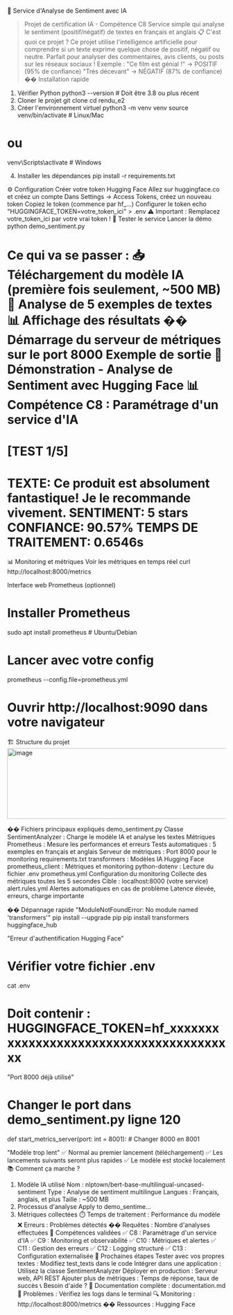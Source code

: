 🚀 Service d'Analyse de Sentiment avec IA
> Projet de certification IA - Compétence C8
> Service simple qui analyse le sentiment (positif/négatif) de textes en français et anglais
📋 C'est quoi ce projet ?
Ce projet utilise l'intelligence artificielle pour comprendre si un texte exprime quelque chose de positif, négatif ou neutre. Parfait pour analyser des commentaires, avis clients, ou posts sur les réseaux sociaux !
Exemple :
"Ce film est génial !" → POSITIF (95% de confiance)
"Très décevant" → NÉGATIF (87% de confiance)
�� Installation rapide
1. Vérifier Python
python3 --version  # Doit être 3.8 ou plus récent
2. Cloner le projet
git clone <votre-repo>
cd rendu_e2
3. Créer l'environnement virtuel
python3 -m venv venv
source venv/bin/activate  # Linux/Mac
# ou
venv\Scripts\activate     # Windows


4. Installer les dépendances
pip install -r requirements.txt

⚙️ Configuration
Créer votre token Hugging Face
Allez sur huggingface.co et créez un compte
Dans Settings → Access Tokens, créez un nouveau token
Copiez le token (commence par hf_...)
Configurer le token
echo "HUGGINGFACE_TOKEN=votre_token_ici" > .env
⚠️ Important : Remplacez votre_token_ici par votre vrai token !
🧪 Tester le service
Lancer la démo
python demo_sentiment.py

Ce qui va se passer :
📥 Téléchargement du modèle IA (première fois seulement, ~500 MB)
🤖 Analyse de 5 exemples de textes
📊 Affichage des résultats
�� Démarrage du serveur de métriques sur le port 8000
Exemple de sortie
🤖 Démonstration - Analyse de Sentiment avec Hugging Face
📊 Compétence C8 : Paramétrage d'un service d'IA
============================================================

[TEST 1/5]
============================================================
TEXTE: Ce produit est absolument fantastique! Je le recommande vivement.
SENTIMENT: 5 stars
CONFIANCE: 90.57%
TEMPS DE TRAITEMENT: 0.6546s
============================================================

📊 Monitoring et métriques
Voir les métriques en temps réel
curl http://localhost:8000/metrics

Interface web Prometheus (optionnel)
# Installer Prometheus
sudo apt install prometheus  # Ubuntu/Debian

# Lancer avec votre config
prometheus --config.file=prometheus.yml

# Ouvrir http://localhost:9090 dans votre navigateur

🏗️ Structure du projet
<img width="577" height="163" alt="image" src="https://github.com/user-attachments/assets/8288abba-3e40-4ddd-88f0-bb049fe48385" />

�� Fichiers principaux expliqués
demo_sentiment.py
Classe SentimentAnalyzer : Charge le modèle IA et analyse les textes
Métriques Prometheus : Mesure les performances et erreurs
Tests automatiques : 5 exemples en français et anglais
Serveur de métriques : Port 8000 pour le monitoring
requirements.txt
transformers : Modèles IA Hugging Face
prometheus_client : Métriques et monitoring
python-dotenv : Lecture du fichier .env
prometheus.yml
Configuration du monitoring
Collecte des métriques toutes les 5 secondes
Cible : localhost:8000 (votre service)
alert.rules.yml
Alertes automatiques en cas de problème
Latence élevée, erreurs, charge importante

�� Dépannage rapide
"ModuleNotFoundError: No module named 'transformers'"
pip install --upgrade pip
pip install transformers huggingface_hub

"Erreur d'authentification Hugging Face"
# Vérifier votre fichier .env
cat .env
# Doit contenir : HUGGINGFACE_TOKEN=hf_xxxxxxxxxxxxxxxxxxxxxxxxxxxxxxxxxxxxxxxx

"Port 8000 déjà utilisé"
# Changer le port dans demo_sentiment.py ligne 120
def start_metrics_server(port: int = 8001):  # Changer 8000 en 8001

"Modèle trop lent"
✅ Normal au premier lancement (téléchargement)
✅ Les lancements suivants seront plus rapides
✅ Le modèle est stocké localement
📚 Comment ça marche ?
1. Modèle IA utilisé
Nom : nlptown/bert-base-multilingual-uncased-sentiment
Type : Analyse de sentiment multilingue
Langues : Français, anglais, et plus
Taille : ~500 MB
2. Processus d'analyse
Apply to demo_sentime...
3. Métriques collectées
⏱️ Temps de traitement : Performance du modèle
❌ Erreurs : Problèmes détectés
�� Requêtes : Nombre d'analyses effectuées
🎯 Compétences validées
✅ C8 : Paramétrage d'un service d'IA
✅ C9 : Monitoring et observabilité
✅ C10 : Métriques et alertes
✅ C11 : Gestion des erreurs
✅ C12 : Logging structuré
✅ C13 : Configuration externalisée
🚀 Prochaines étapes
Tester avec vos propres textes : Modifiez test_texts dans le code
Intégrer dans une application : Utilisez la classe SentimentAnalyzer
Déployer en production : Serveur web, API REST
Ajouter plus de métriques : Temps de réponse, taux de succès
📞 Besoin d'aide ?
📖 Documentation complète : documentation.md
🐛 Problèmes : Vérifiez les logs dans le terminal
🔍 Monitoring : http://localhost:8000/metrics
�� Ressources : Hugging Face






